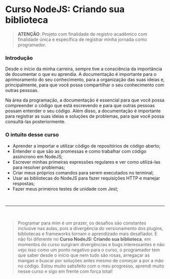 # Curso NodeJS: Criando sua biblioteca

> **ATENÇÃO**: Projeto com finalidade de registro acadêmico com finalidade única e específica de registrar minha jornada como programador.

### Introdução

Desde o início da minha carreira, sempre tive a consciência da importância de documentar o que eu aprendia. A documentação é importante para o aprimoramento do seu conhecimento, para a organização das suas ideias e, principalmente, para que você possa compartilhar o seu conhecimento com outras pessoas.

Na área da programação, a documentação é essencial para que você possa compreender o código que está escrevendo e para que outras pessoas possam entender o seu código. Além disso, a documentação é importante para registrar as suas ideias e soluções de problemas, para que você possa consultá-las posteriormente.

### O intuito desse curso

- Aprender a importar e utilizar código de repositórios de código aberto;
- Entender o que são as promessas e como trabalhar com código assíncrono em NodeJS;
- Escrever minhas primeiras expressões regulares e ver como utilizá-las para resolver problemas;
- Criar meus próprios comandos para serem executados no terminal;
- Usar as bibliotecas do NodeJS para fazer requisições HTTP e manejar respostas;
- Fazer meus primeiros testes de unidade com Jest;

<br>

---

 <br>

> Programar para mim é um prazer, os desafios são constantes inclusive nas aulas, pois a divergência do versionamento dos plugins, bibliotecas e frameworks tornam o aprendizado mais desafiador. E não foi diferente no **Curso NodeJS: Criando sua biblioteca**, em momentos do curso surgiram divergências e bugs interessantes e não vejo isso como um ponto negativo para o curso, o programador tem que saber desde o início que nem tudo são rosas, arregaçar as mangas e buscar por soluções antes mesmo de começar a por a mão no código. Estou muito satisfeito com o meu progresso, aprendi muito nesse curso e sigo em frente com força total!
